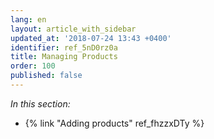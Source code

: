 ```yaml
---
lang: en
layout: article_with_sidebar
updated_at: '2018-07-24 13:43 +0400'
identifier: ref_5nD0rz0a
title: Managing Products
order: 100
published: false
---
```

_In this section:_

*   {% link "Adding products" ref_fhzzxDTy %}
